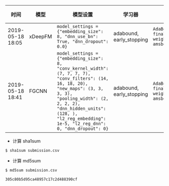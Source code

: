 | 时间             | 模型    | 模型设置                                                                                                                                                                                                                                                         | 学习器                   | 学习器设置                                                             | 其它有效设置    | 验证损失 | 备份文件名                                      |
| ---------------- | ------- | ---------------------------------------------------------------------------------------------------------------------------------------------------------------------------------------------------------------------------------------------------------------- | ------------------------ | ---------------------------------------------------------------------- | --------------- | -------- | ----------------------------------------------- |
| 2019-05-18 18:05 | xDeepFM | `model_settings = {"embedding_size": 8, "dnn_use_bn": True, "dnn_dropout": 0.0}`                                                                                                                                                                                 | adabound, early_stopping | `AdaBound(lr=5e-6, final_lr=1e-3, weight_decay=0.001, amsbound=False)` | `emb_rule=True` | 0.7672   | 305c80b5d95ca48957c17c2d488390cf_submission.csv |
| 2019-05-18 18:41 | FGCNN   | `model_settings = {"embedding_size": 8, "conv_kernel_width": (7, 7, 7, 7), "conv_filters": (14, 16, 18, 20), "new_maps": (3, 3, 3, 3), "pooling_width": (2, 2, 2, 2), "dnn_hidden_units": (128, ), "l2_reg_embedding": 1e-5, "l2_reg_dnn": 0, "dnn_dropout": 0}` | adabound, early_stopping | `AdaBound(lr=5e-6, final_lr=1e-3, weight_decay=0.001, amsbound=False)` | `emb_rule=True` |          | _submission.csv                                 |



- 计算 sha1sum

```bash
$ sha1sum submission.csv 
```

- 计算 md5sum

```bash
$ md5sum submission.csv 

305c80b5d95ca48957c17c2d488390cf
```